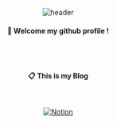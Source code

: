 <div align="center"> 

![header](https://capsule-render.vercel.app/api?type=cylinder&color=000000&height=150&section=header&text=yongseong2&fontColor=ffffff&fontSize=70&animation=fadeIn&fontAlignY=55&desc=%20&descAlignY=62&descAlign=62)
  
####  :wave: Welcome my github profile !

  
 <br/>
 <br/>
  
####  :clipboard: This is my Blog
  
 <br/>
  
  [![Notion](https://img.shields.io/badge/-Notion-black?style=for-the-badge&logo=notion)](https://glorious-saturday-7de.notion.site/Seong-Yong-TIL-BLOG-7015d335e8db4e598b5531491db51162?pvs=4)

</div>
